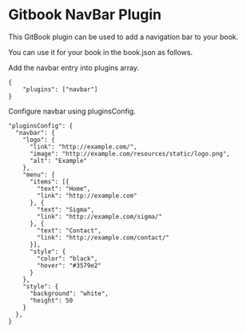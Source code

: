 # Gitbook NavBar Plugin

This GitBook plugin can be used to add a navigation bar to your book.

You can use it for your book in the book.json as follows.

Add the navbar entry into plugins array.
```
{
    "plugins": ["navbar"]
}
```

Configure navbar using pluginsConfig.
```
"pluginsConfig": {
  "navbar": {
    "logo": {
      "link": "http://example.com/",
      "image": "http://example.com/resources/static/logo.png",
      "alt": "Example"
    },
    "menu": {
      "items": [{
        "text": "Home",
        "link": "http://example.com"
      }, {
        "text": "Sigma",
        "link": "http://example.com/sigma/"
      }, {
        "text": "Contact",
        "link": "http://example.com/contact/"
      }],
      "style": {
        "color": "black",
        "hover": "#3579e2"
      }
    },
    "style": {
      "background": "white",
      "height": 50
    }
  },
}
```
